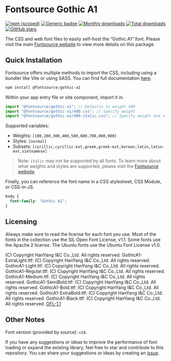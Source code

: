 # Fontsource Gothic A1

[![npm (scoped)](https://img.shields.io/npm/v/@fontsource/gothic-a1?color=brightgreen)](https://www.npmjs.com/package/@fontsource/gothic-a1) [![Generic badge](https://img.shields.io/badge/fontsource-passing-brightgreen)](https://github.com/fontsource/fontsource) [![Monthly downloads](https://badgen.net/npm/dm/@fontsource/gothic-a1)](https://github.com/fontsource/fontsource) [![Total downloads](https://badgen.net/npm/dt/@fontsource/gothic-a1)](https://github.com/fontsource/fontsource) [![GitHub stars](https://img.shields.io/github/stars/fontsource/fontsource.svg?style=social&label=Star)](https://github.com/fontsource/fontsource/stargazers)

The CSS and web font files to easily self-host the “Gothic A1” font. Please visit the main [Fontsource website](https://fontsource.org/fonts/gothic-a1) to view more details on this package.

## Quick Installation

Fontsource offers multiple methods to import the CSS, including using a bundler like Vite or using SASS. You can find full documentation [here](https://fontsource.org/docs/getting-started/introduction).

```javascript
npm install @fontsource/gothic-a1
```

Within your app entry file or site component, import it in.

```javascript
import "@fontsource/gothic-a1"; // Defaults to weight 400
import "@fontsource/gothic-a1/400.css"; // Specify weight
import "@fontsource/gothic-a1/400-italic.css"; // Specify weight and style
```

Supported variables:
- Weights: `[100,200,300,400,500,600,700,800,900]`
- Styles: `[normal]`
- Subsets: `[cyrillic,cyrillic-ext,greek,greek-ext,korean,latin,latin-ext,vietnamese]`

> Note: `italic` may not be supported by all fonts. To learn more about what weights and styles are supported, please visit the [Fontsource website](https://fontsource.org/fonts/gothic-a1).

Finally, you can reference the font name in a CSS stylesheet, CSS Module, or CSS-in-JS.

```css
body {
  font-family: "Gothic A1";
}
```

## Licensing
Always make sure to read the license for each font you use. Most of the fonts in the collection use the SIL Open Font License, v1.1. Some fonts use the Apache 2 license. The Ubuntu fonts use the Ubuntu Font License v1.0.

(C) Copyright HanYang I&C Co.,Ltd. All rights reserved. GothicA1-ExtraLight.ttf: (C) Copyright HanYang I&C Co.,Ltd. All rights reserved. GothicA1-Light.ttf: (C) Copyright HanYang I&C Co.,Ltd. All rights reserved. GothicA1-Regular.ttf: (C) Copyright HanYang I&C Co.,Ltd. All rights reserved. GothicA1-Medium.ttf: (C) Copyright HanYang I&C Co.,Ltd. All rights reserved. GothicA1-SemiBold.ttf: (C) Copyright HanYang I&C Co.,Ltd. All rights reserved. GothicA1-Bold.ttf: (C) Copyright HanYang I&C Co.,Ltd. All rights reserved. GothicA1-ExtraBold.ttf: (C) Copyright HanYang I&C Co.,Ltd. All rights reserved. GothicA1-Black.ttf: (C) Copyright HanYang I&C Co.,Ltd. All rights reserved.
[OFL-1.1](https://openfontlicense.org)

## Other Notes
Font version (provided by source): `v18`.

If you have any suggestions or ideas to improve the performance of font loading or expand the existing library, feel free to star and contribute to this repository. You can share your suggestions or ideas by creating an [issue](https://github.com/fontsource/fontsource/issues).